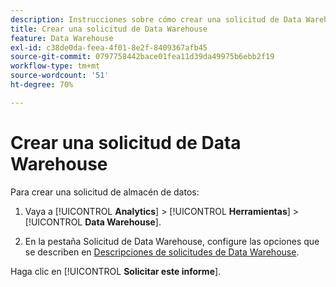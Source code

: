 ```yaml
---
description: Instrucciones sobre cómo crear una solicitud de Data Warehouse.
title: Crear una solicitud de Data Warehouse
feature: Data Warehouse
exl-id: c38de0da-feea-4f01-8e2f-8409367afb45
source-git-commit: 0797758442bace01fea11d39da49975b6ebb2f19
workflow-type: tm+mt
source-wordcount: '51'
ht-degree: 70%

---
```


# Crear una solicitud de Data Warehouse

Para crear una solicitud de almacén de datos:

1. Vaya a [!UICONTROL **Analytics**] > [!UICONTROL **Herramientas**] > [!UICONTROL **Data Warehouse**].

1. En la pestaña Solicitud de Data Warehouse, configure las opciones que se describen en [Descripciones de solicitudes de Data Warehouse](/help/export/data-warehouse/data-warehouse.md).

Haga clic en [!UICONTROL **Solicitar este informe**].
